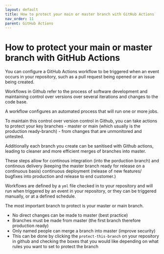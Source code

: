 ```yaml
---
layout: default
title: How to protect your main or master branch with GitHub Actions
nav_order: 11
parent: GitHub Actions
---
```


# How to protect your main or master branch with GitHub Actions

You can configure a GitHub Actions workflow to be triggered when an event occurs in your repository, such as a pull request being opened or an issue being created.

Workflows in Github refer to the process of software development and maintaining control over versions over several iterations and changes to the code base.

A workflow configures an automated process that will run one or more jobs.

To maintain this control over version control in Github, you can take actions to protect your key branches - master or main (which usually is the production ready-branch) - from changes that are unmonitored and untested.

Additionally each branch you create can be sanitised with Github actions, leading to cleaner and more efficient merges of branches into master.

These steps allow for continous integration (into the porduction branch) and continous delivery (keeping the master branch ready for release on a continuous basis) continuous deployment (release of new features/ bugfixes into production and release to end customer.)

Workflows are defined by a `yml` file checked in to your repository and will run when triggered by an event in your repository, or they can be triggered manually, or at a defined schedule.

The most important branch to protect is your master or main branch.

- No direct changes can be made to master (best practice)
- Branches must be made from master (the first branch therefore production ready)
- Only named people can merge a branch into master (improve security)
- This can be done by clicking the `protect-this-branch` on your repository in github and checking the boxes that you would like depending on what rules you want to set to protect the branch
